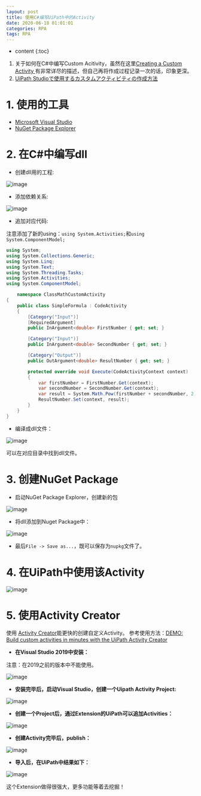 ```yaml
---
layout: post
title: 使用C#编写UiPath中的Activity
date: 2020-06-18 01:01:01
categories: RPA
tags: RPA
---
```

* content
{:toc}

1. 关于如何在C#中编写Custom Acitivity，虽然在这里[Creating a Custom Activity
](https://docs.uipath.com/activities/docs/creating-a-custom-activity)有非常详尽的描述，但自己再将作成过程记录一次的话，印象更深。
2. [UiPath Studioで使用するカスタムアクティビティの作成方法](https://qiita.com/masatomix/items/1f63513e80313a99faeb)

# 1. 使用的工具

- [Microsoft Visual Studio](https://visualstudio.microsoft.com/ja/) 
- [NuGet Package Explorer](https://github.com/NuGetPackageExplorer/NuGetPackageExplorer/releases)

# 2. 在C#中编写dll

- 创建dll用的工程:

![image](https://user-images.githubusercontent.com/18595935/84987203-b4764e00-b17a-11ea-86ac-d693ee933a61.png)

- 添加依赖关系:

![image](https://user-images.githubusercontent.com/18595935/84987277-d1128600-b17a-11ea-91d4-4a3cbc815945.png)

- 追加对应代码:

注意添加了新的using：`using System.Activities;`和`using System.ComponentModel;`

```csharp
using System;
using System.Collections.Generic;
using System.Linq;
using System.Text;
using System.Threading.Tasks;
using System.Activities;
using System.ComponentModel;

    namespace ClassMathCustomActivity
{
    public class SimpleFormula : CodeActivity
    {
        [Category("Input")]
        [RequiredArgument]
        public InArgument<double> FirstNumber { get; set; }

        [Category("Input")]
        public InArgument<double> SecondNumber { get; set; }

        [Category("Output")]
        public OutArgument<double> ResultNumber { get; set; }

        protected override void Execute(CodeActivityContext context)
        {
            var firstNumber = FirstNumber.Get(context);
            var secondNumber = SecondNumber.Get(context);
            var result = System.Math.Pow(firstNumber + secondNumber, 2);
            ResultNumber.Set(context, result);
        }
    }
}
```

- 编译成dll文件：

![image](https://user-images.githubusercontent.com/18595935/84987551-54cc7280-b17b-11ea-912c-510c96353ad9.png)

可以在对应目录中找到dll文件。

# 3. 创建NuGet Package

- 启动NuGet Package Explorer，创建新的包

![image](https://user-images.githubusercontent.com/18595935/84987677-92c99680-b17b-11ea-8cff-426e8048ad50.png)

- 将dll添加到Nuget Package中：

![image](https://user-images.githubusercontent.com/18595935/84988034-3c108c80-b17c-11ea-9cdf-3b14865a9b80.png)


- 最后`File -> Save as...`，既可以保存为`nupkg`文件了。

# 4. 在UiPath中使用该Activity

![image](https://user-images.githubusercontent.com/18595935/84990097-9bbc6700-b17f-11ea-8ca8-b0980f5c45f4.png)

# 5. 使用Activity Creator

使用 [Activity Creator](https://connect.uipath.com/ja/marketplace/components/activity-set-creator)能更快的创建自定义Activity。
参考使用方法：[DEMO: Build custom activities in minutes with the UiPath Activity Creator](https://www.youtube.com/watch?time_continue=43&v=p8GrdJHwHPw&feature=emb_logo)

- **在Visual Studio 2019中安装：**

注意：在2019之前的版本中不能使用。

![image](https://user-images.githubusercontent.com/18595935/87009889-c50d6780-c200-11ea-9e2c-299307fce577.png)

- **安装完毕后，启动Visual Studio，创建一个Uipath Activity Project:**

![image](https://user-images.githubusercontent.com/18595935/87010193-2f260c80-c201-11ea-968d-f80c06b4129e.png)

- **创建一个Project后，通过Extension的UiPath可以追加Activities：**

![image](https://user-images.githubusercontent.com/18595935/87010707-eae73c00-c201-11ea-874e-8c79f8465f54.png)

- **创建Activity完毕后，publish：**

![image](https://user-images.githubusercontent.com/18595935/87013215-423adb80-c205-11ea-8984-9cb41ff8f36e.png)

- **导入后，在UiPath中结果如下：**

![image](https://user-images.githubusercontent.com/18595935/87013690-02282880-c206-11ea-8d78-c4483e869875.png)

这个Extension做得很强大，更多功能等着去挖掘！

